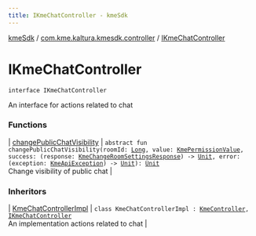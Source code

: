 ```yaml
---
title: IKmeChatController - kmeSdk
---
```


[kmeSdk](../../index.html) / [com.kme.kaltura.kmesdk.controller](../index.html) / [IKmeChatController](./index.html)

# IKmeChatController

`interface IKmeChatController`

An interface for actions related to chat

### Functions

| [changePublicChatVisibility](change-public-chat-visibility.html) | `abstract fun changePublicChatVisibility(roomId: `[`Long`](https://kotlinlang.org/api/latest/jvm/stdlib/kotlin/-long/index.html)`, value: `[`KmePermissionValue`](../../com.kme.kaltura.kmesdk.ws.message.type.permissions/-kme-permission-value/index.html)`, success: (response: `[`KmeChangeRoomSettingsResponse`](../../com.kme.kaltura.kmesdk.rest.response.room/-kme-change-room-settings-response/index.html)`) -> `[`Unit`](https://kotlinlang.org/api/latest/jvm/stdlib/kotlin/-unit/index.html)`, error: (exception: `[`KmeApiException`](../../com.kme.kaltura.kmesdk.rest/-kme-api-exception/index.html)`) -> `[`Unit`](https://kotlinlang.org/api/latest/jvm/stdlib/kotlin/-unit/index.html)`): `[`Unit`](https://kotlinlang.org/api/latest/jvm/stdlib/kotlin/-unit/index.html)<br>Change visibility of public chat |

### Inheritors

| [KmeChatControllerImpl](../../com.kme.kaltura.kmesdk.controller.impl/-kme-chat-controller-impl/index.html) | `class KmeChatControllerImpl : `[`KmeController`](../../com.kme.kaltura.kmesdk.controller.impl/-kme-controller/index.html)`, `[`IKmeChatController`](./index.html)<br>An implementation actions related to chat |

